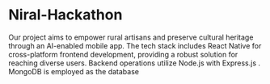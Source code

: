 # Niral-Hackathon
Our project aims to empower rural artisans and preserve cultural heritage through an AI-enabled mobile app. The tech stack includes React Native for cross-platform frontend development, providing a robust solution for reaching diverse users. Backend operations utilize Node.js with Express.js . MongoDB is employed as the database 
